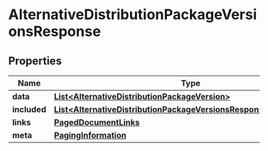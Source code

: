 

# AlternativeDistributionPackageVersionsResponse


## Properties

| Name | Type | Description | Notes |
|------------ | ------------- | ------------- | -------------|
|**data** | [**List&lt;AlternativeDistributionPackageVersion&gt;**](AlternativeDistributionPackageVersion.md) |  |  |
|**included** | [**List&lt;AlternativeDistributionPackageVersionsResponseIncludedInner&gt;**](AlternativeDistributionPackageVersionsResponseIncludedInner.md) |  |  [optional] |
|**links** | [**PagedDocumentLinks**](PagedDocumentLinks.md) |  |  |
|**meta** | [**PagingInformation**](PagingInformation.md) |  |  [optional] |



